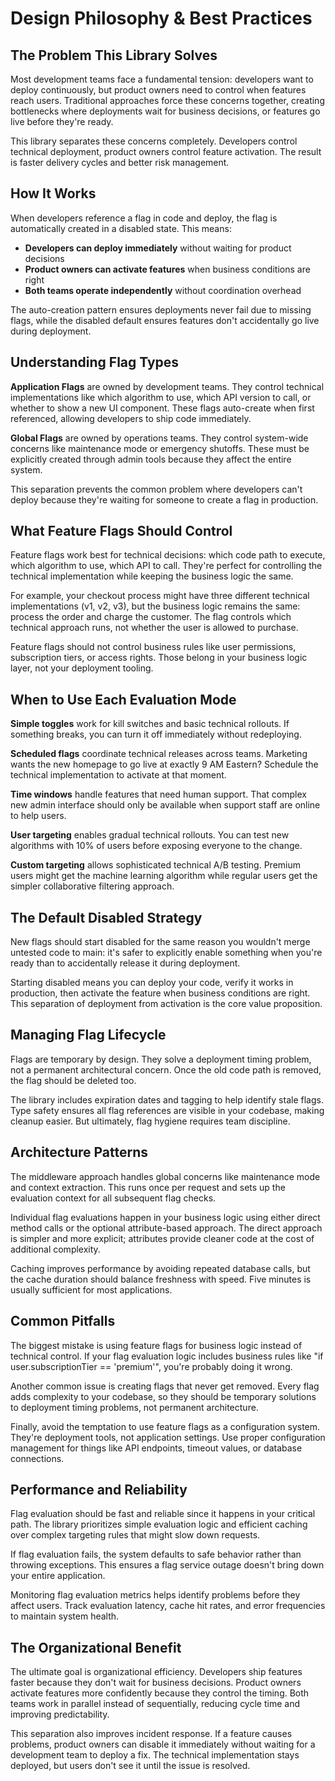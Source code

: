 # Design Philosophy & Best Practices

## The Problem This Library Solves

Most development teams face a fundamental tension: developers want to deploy continuously, but product owners need to control when features reach users. Traditional approaches force these concerns together, creating bottlenecks where deployments wait for business decisions, or features go live before they're ready.

This library separates these concerns completely. Developers control technical deployment, product owners control feature activation. The result is faster delivery cycles and better risk management.

## How It Works

When developers reference a flag in code and deploy, the flag is automatically created in a disabled state. This means:

- **Developers can deploy immediately** without waiting for product decisions
- **Product owners can activate features** when business conditions are right
- **Both teams operate independently** without coordination overhead

The auto-creation pattern ensures deployments never fail due to missing flags, while the disabled default ensures features don't accidentally go live during deployment.

## Understanding Flag Types

**Application Flags** are owned by development teams. They control technical implementations like which algorithm to use, which API version to call, or whether to show a new UI component. These flags auto-create when first referenced, allowing developers to ship code immediately.

**Global Flags** are owned by operations teams. They control system-wide concerns like maintenance mode or emergency shutoffs. These must be explicitly created through admin tools because they affect the entire system.

This separation prevents the common problem where developers can't deploy because they're waiting for someone to create a flag in production.

## What Feature Flags Should Control

Feature flags work best for technical decisions: which code path to execute, which algorithm to use, which API to call. They're perfect for controlling the technical implementation while keeping the business logic the same.

For example, your checkout process might have three different technical implementations (v1, v2, v3), but the business logic remains the same: process the order and charge the customer. The flag controls which technical approach runs, not whether the user is allowed to purchase.

Feature flags should not control business rules like user permissions, subscription tiers, or access rights. Those belong in your business logic layer, not your deployment tooling.

## When to Use Each Evaluation Mode

**Simple toggles** work for kill switches and basic technical rollouts. If something breaks, you can turn it off immediately without redeploying.

**Scheduled flags** coordinate technical releases across teams. Marketing wants the new homepage to go live at exactly 9 AM Eastern? Schedule the technical implementation to activate at that moment.

**Time windows** handle features that need human support. That complex new admin interface should only be available when support staff are online to help users.

**User targeting** enables gradual technical rollouts. You can test new algorithms with 10% of users before exposing everyone to the change.

**Custom targeting** allows sophisticated technical A/B testing. Premium users might get the machine learning algorithm while regular users get the simpler collaborative filtering approach.

## The Default Disabled Strategy

New flags should start disabled for the same reason you wouldn't merge untested code to main: it's safer to explicitly enable something when you're ready than to accidentally release it during deployment.

Starting disabled means you can deploy your code, verify it works in production, then activate the feature when business conditions are right. This separation of deployment from activation is the core value proposition.

## Managing Flag Lifecycle

Flags are temporary by design. They solve a deployment timing problem, not a permanent architectural concern. Once the old code path is removed, the flag should be deleted too.

The library includes expiration dates and tagging to help identify stale flags. Type safety ensures all flag references are visible in your codebase, making cleanup easier. But ultimately, flag hygiene requires team discipline.

## Architecture Patterns

The middleware approach handles global concerns like maintenance mode and context extraction. This runs once per request and sets up the evaluation context for all subsequent flag checks.

Individual flag evaluations happen in your business logic using either direct method calls or the optional attribute-based approach. The direct approach is simpler and more explicit; attributes provide cleaner code at the cost of additional complexity.

Caching improves performance by avoiding repeated database calls, but the cache duration should balance freshness with speed. Five minutes is usually sufficient for most applications.

## Common Pitfalls

The biggest mistake is using feature flags for business logic instead of technical control. If your flag evaluation logic includes business rules like "if user.subscriptionTier == 'premium'", you're probably doing it wrong.

Another common issue is creating flags that never get removed. Every flag adds complexity to your codebase, so they should be temporary solutions to deployment timing problems, not permanent architecture.

Finally, avoid the temptation to use feature flags as a configuration system. They're deployment tools, not application settings. Use proper configuration management for things like API endpoints, timeout values, or database connections.

## Performance and Reliability

Flag evaluation should be fast and reliable since it happens in your critical path. The library prioritizes simple evaluation logic and efficient caching over complex targeting rules that might slow down requests.

If flag evaluation fails, the system defaults to safe behavior rather than throwing exceptions. This ensures a flag service outage doesn't bring down your entire application.

Monitoring flag evaluation metrics helps identify problems before they affect users. Track evaluation latency, cache hit rates, and error frequencies to maintain system health.

## The Organizational Benefit

The ultimate goal is organizational efficiency. Developers ship features faster because they don't wait for business decisions. Product owners activate features more confidently because they control the timing. Both teams work in parallel instead of sequentially, reducing cycle time and improving predictability.

This separation also improves incident response. If a feature causes problems, product owners can disable it immediately without waiting for a development team to deploy a fix. The technical implementation stays deployed, but users don't see it until the issue is resolved.